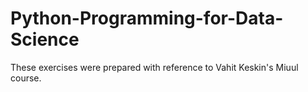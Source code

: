 # Python-Programming-for-Data-Science

These exercises were prepared with reference to Vahit Keskin's Miuul course.
